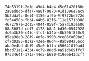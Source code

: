 
                74d5319f-2d8e-49d4-b4e4-d5c61420f86e
                2a8ed8cb-df07-4a8f-9873-01d1396e7ac9
                5b3dda9c-8e14-4156-af9b-9f9772be572d
                fc54458b-fb24-44b6-82f6-711e1571b388
                4672797e-2c85-404f-859f-75a7d193eb06
                88a5687d-ce97-4178-b8a1-bd30e0547928
                4c6a3b80-c45c-4fcf-b34b-48b596f850c9
                85ea98e0-28d9-4efe-9993-9ce86fa69be2
                cf7d0285-8392-43ee-86d4-48ab984a56cc
                aba9e4bd-4b89-45a0-b1fa-656641019ad4
                bbcd71a1-4324-4c79-80dd-8a51d669ffc7
                9733464f-173a-44e5-b680-819ee643dcff
                